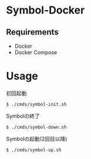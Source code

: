 # Symbol-Docker

## Requirements

- Docker
- Docker Compose


# Usage
初回起動
```
$ ./cmds/symbol-init.sh
```

Symbolの終了
```
$ ./cmds/symbol-down.sh
```

Symbolの起動(2回目以降)
```
$ ./cmds/symbol-up.sh
```
